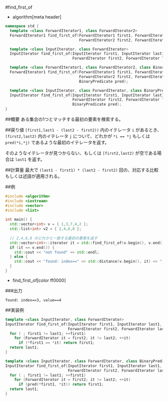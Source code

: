 #find_first_of
* algorithm[meta header]

```cpp
namespace std {
  template <class ForwardIterator1, class ForwardIterator2>
  ForwardIterator1 find_first_of(ForwardIterator1 first1, ForwardIterator1 last1,
                                 ForwardIterator2 first2, ForwardIterator2 last2); // (1) C++03

  template <class InputIterator, class ForwardIterator>
  InputIterator find_first_of(InputIterator first1, InputIterator last1,
                              ForwardIterator first2, ForwardIterator last2);      // (1) C++11

  template <class ForwardIterator1, class ForwardIterator2, class BinaryPredicate>
  ForwardIterator1 find_first_of(ForwardIterator1 first1, ForwardIterator1 last1,
                                 ForwardIterator2 first2, ForwardIterator2 last2,
                                 BinaryPredicate pred);                            // (2) C++03

  template <class InputIterator, class ForwardIterator, class BinaryPredicate>
  InputIterator find_first_of(InputIterator first1, InputIterator last1,
                              ForwardIterator first2, ForwardIterator last2,
                              BinaryPredicate pred);                               // (2) C++11
}
```

##概要
ある集合の1つとマッチする最初の要素を検索する。


##戻り値
`[first1,last1 - (last2 - first2))` 内のイテレータ `i` があるとき、`[first2,last2)` 内のイテレータ `j` について、どれかが `*i == *j` もしくは `pred(*i,*j)` であるような最初のイテレータを返す。

そのようなイテレータが見つからない、もしくは `[first2,last2)` が空である場合は `last1` を返す。


##計算量
最大で `(last1 - first1) * (last2 - first2)` 回の、対応する比較もしくは述語が適用される。


##例
```cpp
#include <algorithm>
#include <iostream>
#include <vector>
#include <list>
 
int main() {
  std::vector<int> v = { 1,3,7,4,2 };
  std::list<int> v2 = { 2,4,6,8 };
 
  // 2,4,6,8 のどれかと一致する最初の要素を返す
  std::vector<int>::iterator it = std::find_first_of(v.begin(), v.end(), v2.begin(), v2.end());
  if (it == v.end()) {
    std::cout << "not found" << std::endl;
  } else {
    std::cout << "found: index==" << std::distance(v.begin(), it) << ", value==" << *it << std::endl;
  }
}
```
* find_first_of[color ff0000]

###出力
```
found: index==3, value==4
```


##実装例
```cpp
template <class InputIterator, class ForwardIterator>
InputIterator find_first_of(InputIterator first1, InputIterator last1,
                            ForwardIterator first2, ForwardIterator last2) {
  for ( ; first1 != last1; ++first1)
    for (ForwardIterator it = first2; it != last2; ++it)
      if (*first1 == *it) return first1;
  return last1;
}

template <class InputIterator, class ForwardIterator, class BinaryPredicate>
InputIterator find_first_of(InputIterator first1, InputIterator last1,
                            ForwardIterator first2, ForwardIterator last2, BinaryPredicate pred) {
  for ( ; first1 != last1; ++first1)
    for (ForwardIterator it = first2; it != last2; ++it)
      if (pred(*first1, *it)) return first1;
  return last1;
}
```

